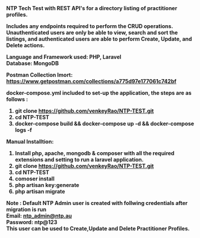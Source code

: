 <strong>
NTP Tech Test with REST API's for a directory listing of practitioner profiles.<br />

Includes any endpoints required to perform the CRUD operations.<br />
Unauthenticated users are only be able to view, search and sort the listings, and authenticated users are able to perform
Create, Update, and Delete actions.<br />

Language and Framework used: PHP, Laravel<br />
Database: MongoDB  <br />

Postman Collection Imort: https://www.getpostman.com/collections/a775d97e177061c742bf <br/>

docker-compose.yml included to set-up the application, the steps are as follows :<br />

1. git clone https://github.com/venkeyRao/NTP-TEST.git<br />
2. cd NTP-TEST<br />
3. docker-compose build && docker-compose up -d && docker-compose logs -f<br />
 
Manual Installtion:
1. Install php, apache, mongodb & composer with all the required extensions and setting to run a laravel application.<br />
2. git clone https://github.com/venkeyRao/NTP-TEST.git<br />
3. cd NTP-TEST<br />
4. comoser install
5. php artisan key:generate
5. php artisan migrate

Note : Default NTP Admin user is created with follwing credentials after migration is run</br>
Email: ntp_admin@ntp.au</br>
Password: ntp@123</br>
This user can be used to Create,Update and Delete Practitioner Profiles.</br>

</strong>
